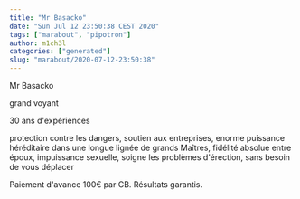 ```yaml
---
title: "Mr Basacko"
date: "Sun Jul 12 23:50:38 CEST 2020"
tags: ["marabout", "pipotron"]
author: m1ch3l
categories: ["generated"]
slug: "marabout/2020-07-12-23:50:38"
---
```


Mr Basacko

grand voyant

30 ans d'expériences

protection contre les dangers, soutien aux entreprises, enorme puissance héréditaire dans une longue lignée de grands Maîtres, fidélité absolue entre époux, impuissance sexuelle, soigne les problèmes d'érection, sans besoin de vous déplacer

Paiement d'avance 100€ par CB. Résultats garantis.
